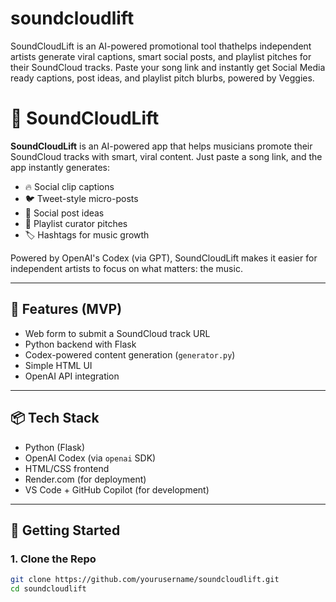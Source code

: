 # soundcloudlift
SoundCloudLift is an AI-powered promotional tool thathelps independent artists generate viral captions, smart social posts, and playlist pitches for their SoundCloud tracks. Paste your song link and instantly get Social Media ready captions, post ideas, and playlist pitch blurbs, powered by Veggies. 

# 🎵 SoundCloudLift

**SoundCloudLift** is an AI-powered app that helps musicians promote their SoundCloud tracks with smart, viral content. Just paste a song link, and the app instantly generates:

- 🔥 Social clip captions  
- 🐦 Tweet-style micro-posts  
- 📸 Social post ideas  
- 📩 Playlist curator pitches  
- 🏷️ Hashtags for music growth  

Powered by OpenAI's Codex (via GPT), SoundCloudLift makes it easier for independent artists to focus on what matters: the music.

---

## 🚧 Features (MVP)
- Web form to submit a SoundCloud track URL
- Python backend with Flask
- Codex-powered content generation (`generator.py`)
- Simple HTML UI
- OpenAI API integration

---

## 📦 Tech Stack
- Python (Flask)
- OpenAI Codex (via `openai` SDK)
- HTML/CSS frontend
- Render.com (for deployment)
- VS Code + GitHub Copilot (for development)

---

## 🚀 Getting Started

### 1. Clone the Repo

```bash
git clone https://github.com/yourusername/soundcloudlift.git
cd soundcloudlift
